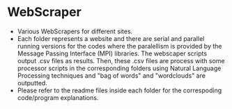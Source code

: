 # WebScraper
- Various WebScrapers for different sites.  
- Each folder represents a website and there are serial and parallel running versions for the codes where the paralellism is provided by the Message Passing Interface (MPI) libraries. The webscaper scripts output .csv files as results. Then, these .csv files are process with some processor scripts in the corresponding folders using Natural Language Processing techniques and "bag of words" and "wordclouds" are outputted.
- Please refer to the readme files inside each folder for the correspoding code/program explanations.
